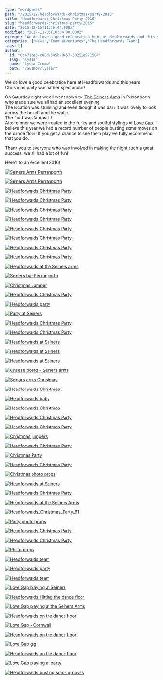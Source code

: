 ```yaml
---
type: "wordpress"
path: "/2015/12/headforwards-christmas-party-2015"
title: "Headforwards Christmas Party 2015"
slug: "headforwards-christmas-party-2015"
date: "2015-12-15T11:46:44.000Z"
modified: "2017-11-03T10:54:00.000Z"
excerpt: "We do love a good celebration here at Headforwards and this years Christmas party was rather spectacular! On Saturday night we all went down to  The Seiners Arms in Perranporth who made sure we all had an excellent evening. The location was stunning and even though it was dark it was lovely to look across the \[…\]"
categories: ["News","Team adventures","The Headforwards Team"]
tags: []
author:
  id: "0c471ce3-c08d-545b-9457-33251e971504"
  slug: "lyssa"
  name: "Lyssa Crump"
  path: "/author/lyssa/"
---
```

We do love a good celebration here at Headforwards and this years Christmas party was rather spectacular!

On Saturday night we all went down to  [The Seiners Arms](http://www.seiners.co.uk/) in Perranporth who made sure we all had an excellent evening.  
The location was stunning and even though it was dark it was lovely to look across the beach and the water.  
The food was fantastic!  
After dinner we were treated to the funky and soulful stylings of [Love Gap](https://www.facebook.com/Love-Gap-128167490576442/). I believe this year we had a record number of people busting some moves on the dance floor! If you get a chance to see them play we fully recommend that you do.

Thank you to everyone who was involved in making the night such a great success, we all had a lot of fun!

Here’s to an excellent 2016!

[![Seiners Arms Perranporth ](/wp-content/uploads/2015/12/Headforwards_Christmas_Party_38-300x225.jpg)](/wp-content/uploads/2015/12/Headforwards_Christmas_Party_38.jpg)

[![Seiners Arms Perranporth](/wp-content/uploads/2015/12/Headforwards_Christmas_Party_42-300x225.jpg)](/wp-content/uploads/2015/12/Headforwards_Christmas_Party_42.jpg)

[![Headforwards Christmas Party ](/wp-content/uploads/2015/12/Headforwards_Christmas_Party_48-300x225.jpg)](/wp-content/uploads/2015/12/Headforwards_Christmas_Party_48.jpg)

[![Headforwards Christmas Party ](/wp-content/uploads/2015/12/Headforwards_Christmas_Party16-300x225.jpg)](/wp-content/uploads/2015/12/Headforwards_Christmas_Party16.jpg)

[![Headforwards Christmas Party ](/wp-content/uploads/2015/12/Headforwards_Christmas_Party_50-300x225.jpg)](/wp-content/uploads/2015/12/Headforwards_Christmas_Party_50.jpg)

[![Headforwards Christmas Party ](/wp-content/uploads/2015/12/Headforwards_Christmas_Party--300x225.jpeg)](/wp-content/uploads/2015/12/Headforwards_Christmas_Party-.jpeg)

[![Headforwards Christmas Party ](/wp-content/uploads/2015/12/Headforwards_Christmas_Party-1-300x225.jpeg)](/wp-content/uploads/2015/12/Headforwards_Christmas_Party-1.jpeg)

[![Headforwards Christmas Party ](/wp-content/uploads/2015/12/Headforwards_Christmas_Party-2-300x225.jpeg)](/wp-content/uploads/2015/12/Headforwards_Christmas_Party-2.jpeg)

[![Headforwards Christmas Party ](/wp-content/uploads/2015/12/Headforwards_Christmas_Party-4-300x225.jpeg)](/wp-content/uploads/2015/12/Headforwards_Christmas_Party-4.jpeg)

[![Headforwards Christmas Party ](/wp-content/uploads/2015/12/Headforwards_Christmas_Party_37-300x225.jpg)](/wp-content/uploads/2015/12/Headforwards_Christmas_Party_37.jpg)

[![Headforwards at the Seiners arms ](/wp-content/uploads/2015/12/Headforwards_Christmas_Party_126-300x200.jpg)](/wp-content/uploads/2015/12/Headforwards_Christmas_Party_126.jpg)

[![Seiners bar Perranporth ](/wp-content/uploads/2015/12/Headforwards_Christmas_Party_59-300x225.jpg)](/wp-content/uploads/2015/12/Headforwards_Christmas_Party_59.jpg)

[![Christmas Jumper](/wp-content/uploads/2015/12/Headforwards_Christmas_Party_60-300x225.jpg)](/wp-content/uploads/2015/12/Headforwards_Christmas_Party_60.jpg)

[![Headforwards Christmas Party ](/wp-content/uploads/2015/12/Headforwards_Christmas_Party_72-300x225.jpg)](/wp-content/uploads/2015/12/Headforwards_Christmas_Party_72.jpg)

[![Headforwards party ](/wp-content/uploads/2015/12/Headforwards_Christmas_Party_78-300x225.jpg)](/wp-content/uploads/2015/12/Headforwards_Christmas_Party_78.jpg)

[![Party at Seiners](/wp-content/uploads/2015/12/Headforwards_Christmas_Party_73-300x225.jpg)](/wp-content/uploads/2015/12/Headforwards_Christmas_Party_73.jpg)

[![Headforwards Christmas Party ](/wp-content/uploads/2015/12/Headforwards_Christmas_Party_41-300x225.jpg)](/wp-content/uploads/2015/12/Headforwards_Christmas_Party_41.jpg)

[![Headforwards Christmas Party ](/wp-content/uploads/2015/12/Headforwards_Christmas_Party32-300x225.jpg)](/wp-content/uploads/2015/12/Headforwards_Christmas_Party32.jpg)

[![Headforwards at Seiners ](/wp-content/uploads/2015/12/Headforwards_Christmas_Party13-300x225.jpg)](/wp-content/uploads/2015/12/Headforwards_Christmas_Party13.jpg)

[![Headforwards at Seiners ](/wp-content/uploads/2015/12/Headforwards_Christmas_Party14-300x225.jpg)](/wp-content/uploads/2015/12/Headforwards_Christmas_Party14.jpg)

[![Headforwards at Seiners ](/wp-content/uploads/2015/12/Headforwards_Christmas_Party6-300x225.jpg)](/wp-content/uploads/2015/12/Headforwards_Christmas_Party6.jpg)

[![Cheese board - Seiners arms ](/wp-content/uploads/2015/12/Headforwards_Christmas_Party_53-300x225.jpg)](/wp-content/uploads/2015/12/Headforwards_Christmas_Party_53.jpg)

[![Seinars arms Christmas ](/wp-content/uploads/2015/12/Headforwards_Christmas_Party_54-300x225.jpg)](/wp-content/uploads/2015/12/Headforwards_Christmas_Party_54.jpg)

[![Headforwards Christmas ](/wp-content/uploads/2015/12/Headforwards_Christmas_Party_149-300x200.jpg)](/wp-content/uploads/2015/12/Headforwards_Christmas_Party_149.jpg)

[![Headforwards baby](/wp-content/uploads/2015/12/Headforwards_Christmas_Party_158-300x200.jpg)](/wp-content/uploads/2015/12/Headforwards_Christmas_Party_158.jpg)

[![Headforwards Christmas ](/wp-content/uploads/2015/12/Headforwards_Christmas_Party_58-300x225.jpg)](/wp-content/uploads/2015/12/Headforwards_Christmas_Party_58.jpg)

[![Headforwards Christmas Party ](/wp-content/uploads/2015/12/Headforwards_Christmas_Party_44-300x225.jpg)](/wp-content/uploads/2015/12/Headforwards_Christmas_Party_44.jpg)

[![Headforwards Christmas Party ](/wp-content/uploads/2015/12/Headforwards_Christmas_Party_45-300x225.jpg)](/wp-content/uploads/2015/12/Headforwards_Christmas_Party_45.jpg)

[![Christmas jumpers](/wp-content/uploads/2015/12/Headforwards_Christmas_Party_69-300x225.jpg)](/wp-content/uploads/2015/12/Headforwards_Christmas_Party_69.jpg)

[![Headforwards Christmas Party ](/wp-content/uploads/2015/12/Headforwards_Christmas_Party_84-300x225.jpg)](/wp-content/uploads/2015/12/Headforwards_Christmas_Party_84.jpg)

[![Christmas Party ](/wp-content/uploads/2015/12/Headforwards_Christmas_Party_70-300x225.jpg)](/wp-content/uploads/2015/12/Headforwards_Christmas_Party_70.jpg)

[![Headforwards Christmas Party ](/wp-content/uploads/2015/12/Headforwards_Christmas_Party_71-300x225.jpg)](/wp-content/uploads/2015/12/Headforwards_Christmas_Party_71.jpg)

[![Christmas photo props](/wp-content/uploads/2015/12/Headforwards_Christmas_Party_89-300x225.jpg)](/wp-content/uploads/2015/12/Headforwards_Christmas_Party_89.jpg)

[![Headforwards at Seiners ](/wp-content/uploads/2015/12/Headforwards_Christmas_Party_148-300x200.jpg)](/wp-content/uploads/2015/12/Headforwards_Christmas_Party_148.jpg)

[![Headforwards Christmas Party ](/wp-content/uploads/2015/12/Headforwards_Christmas_Party_88-300x225.jpg)](/wp-content/uploads/2015/12/Headforwards_Christmas_Party_88.jpg)

[![Headforwards at the Seiners Arms ](/wp-content/uploads/2015/12/Headforwards_Christmas_Party_127-300x200.jpg)](/wp-content/uploads/2015/12/Headforwards_Christmas_Party_127.jpg)

[![Headforwards_Christmas_Party_91](/wp-content/uploads/2015/12/Headforwards_Christmas_Party_91-300x225.jpg)](/wp-content/uploads/2015/12/Headforwards_Christmas_Party_91.jpg)

[![Party photo props ](/wp-content/uploads/2015/12/Headforwards_Christmas_Party_81-300x225.jpg)](/wp-content/uploads/2015/12/Headforwards_Christmas_Party_81.jpg)

[![Headforwards Christmas Party ](/wp-content/uploads/2015/12/Headforwards_Christmas_Party_94-300x225.jpg)](/wp-content/uploads/2015/12/Headforwards_Christmas_Party_94.jpg)

[![Headforwards Christmas Party ](/wp-content/uploads/2015/12/Headforwards_Christmas_Party_95-300x225.jpg)](/wp-content/uploads/2015/12/Headforwards_Christmas_Party_95.jpg)

[![Photo props ](/wp-content/uploads/2015/12/Headforwards_Christmas_Party_97-300x225.jpg)](/wp-content/uploads/2015/12/Headforwards_Christmas_Party_97.jpg)

[![Headforwards team ](/wp-content/uploads/2015/12/Headforwards_Christmas_Party_102-300x225.jpg)](/wp-content/uploads/2015/12/Headforwards_Christmas_Party_102.jpg)

[![Headforwards party](/wp-content/uploads/2015/12/Headforwards_Christmas_Party_52-300x225.jpg)](/wp-content/uploads/2015/12/Headforwards_Christmas_Party_52.jpg)

[![Headforwards team ](/wp-content/uploads/2015/12/Headforwards_Christmas_Party_105-300x225.jpg)](/wp-content/uploads/2015/12/Headforwards_Christmas_Party_105.jpg)

[![Love Gap playing at Seiners ](/wp-content/uploads/2015/12/Headforwards_Christmas_Party_67-300x225.jpg)](/wp-content/uploads/2015/12/Headforwards_Christmas_Party_67.jpg)

[![Headforwards Hitting the dance floor](/wp-content/uploads/2015/12/Headforwards_Christmas_Party_108-300x225.jpg)](/wp-content/uploads/2015/12/Headforwards_Christmas_Party_108.jpg)

[![Love Gap playing at the Seiners Arms ](/wp-content/uploads/2015/12/Headforwards_Christmas_Party_86-300x225.jpg)](/wp-content/uploads/2015/12/Headforwards_Christmas_Party_86.jpg)

[![Headforwards on the dance floor ](/wp-content/uploads/2015/12/Headforwards_Christmas_Party_109-300x225.jpg)](/wp-content/uploads/2015/12/Headforwards_Christmas_Party_109.jpg)

[![Love Gap - Cornwall](/wp-content/uploads/2015/12/Headforwards_Christmas_Party_90-300x225.jpg)](/wp-content/uploads/2015/12/Headforwards_Christmas_Party_90.jpg)

[![Headforwards on the dance floor](/wp-content/uploads/2015/12/Headforwards_Christmas_Party_110-300x225.jpg)](/wp-content/uploads/2015/12/Headforwards_Christmas_Party_110.jpg)

[![Love Gap gig ](/wp-content/uploads/2015/12/Headforwards_Christmas_Party_104-300x225.jpg)](/wp-content/uploads/2015/12/Headforwards_Christmas_Party_104.jpg)

[![Headforwards on the dance floor ](/wp-content/uploads/2015/12/Headforwards_Christmas_Party_113-300x200.jpg)](/wp-content/uploads/2015/12/Headforwards_Christmas_Party_113.jpg)

[![Love Gap playing at party ](/wp-content/uploads/2015/12/Headforwards_Christmas_Party_111-300x225.jpg)](/wp-content/uploads/2015/12/Headforwards_Christmas_Party_111.jpg)

[![Headforwards busting some grooves ](/wp-content/uploads/2015/12/Headforwards_Christmas_Party_118-300x200.jpg)](/wp-content/uploads/2015/12/Headforwards_Christmas_Party_118.jpg)